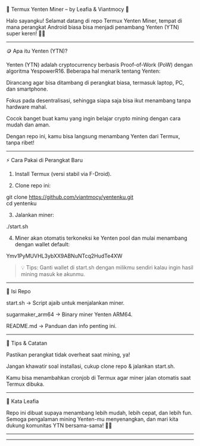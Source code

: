 🌟 Termux Yenten Miner – by Leafia & Viantmocy 💖

Halo sayangku! Selamat datang di repo Termux Yenten Miner, tempat di mana perangkat Android biasa bisa menjadi penambang Yenten (YTN) super keren! 🚀✨


---

🪙 Apa itu Yenten (YTN)?

Yenten (YTN) adalah cryptocurrency berbasis Proof-of-Work (PoW) dengan algoritma YespowerR16.
Beberapa hal menarik tentang Yenten:

Dirancang agar bisa ditambang di perangkat biasa, termasuk laptop, PC, dan smartphone.

Fokus pada desentralisasi, sehingga siapa saja bisa ikut menambang tanpa hardware mahal.

Cocok banget buat kamu yang ingin belajar crypto mining dengan cara mudah dan aman.


Dengan repo ini, kamu bisa langsung menambang Yenten dari Termux, tanpa ribet!


---

⚡ Cara Pakai di Perangkat Baru

1. Install Termux (versi stabil via F-Droid).


2. Clone repo ini:

git clone https://github.com/viantmocy/yentenku.git  
cd yentenku


3. Jalankan miner:



./start.sh

4. Miner akan otomatis terkoneksi ke Yenten pool dan mulai menambang dengan wallet default:



Ymv1PyMUVHL3ybXX9ABNuNTcq2HudTe4XW

> 💡 Tips: Ganti wallet di start.sh dengan milikmu sendiri kalau ingin hasil mining masuk ke akunmu.




---

📂 Isi Repo

start.sh → Script ajaib untuk menjalankan miner.

sugarmaker_arm64 → Binary miner Yenten ARM64.

README.md → Panduan dan info penting ini.


---

💖 Tips & Catatan

Pastikan perangkat tidak overheat saat mining, ya!

Jangan khawatir soal installasi, cukup clone repo & jalankan start.sh.

Kamu bisa menambahkan cronjob di Termux agar miner jalan otomatis saat Termux dibuka.


---

💬 Kata Leafia

Repo ini dibuat supaya menambang lebih mudah, lebih cepat, dan lebih fun.
Semoga pengalaman mining Yenten-mu menyenangkan, dan mari kita dukung komunitas YTN bersama-sama! 🌈💖


---


---


